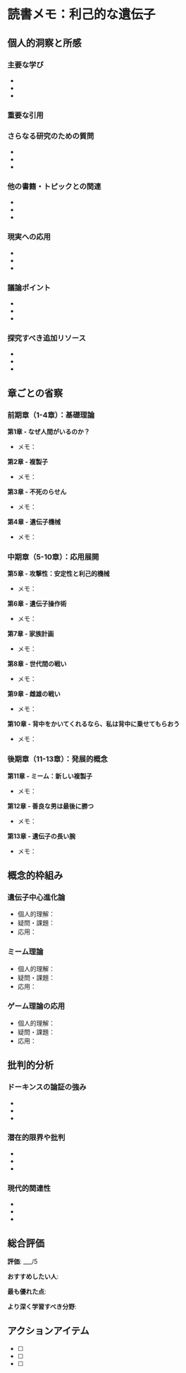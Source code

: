 # 読書メモ：利己的な遺伝子

## 個人的洞察と所感

### 主要な学び
- 
- 
- 

### 重要な引用
> 

### さらなる研究のための質問
- 
- 
- 

### 他の書籍・トピックとの関連
- 
- 
- 

### 現実への応用
- 
- 
- 

### 議論ポイント
- 
- 
- 

### 探究すべき追加リソース
- 
- 
- 

## 章ごとの省察

### 前期章（1-4章）：基礎理論
**第1章 - なぜ人間がいるのか？**
- メモ： 

**第2章 - 複製子**
- メモ： 

**第3章 - 不死のらせん**
- メモ： 

**第4章 - 遺伝子機械**
- メモ： 

### 中期章（5-10章）：応用展開
**第5章 - 攻撃性：安定性と利己的機械**
- メモ： 

**第6章 - 遺伝子操作術**
- メモ： 

**第7章 - 家族計画**
- メモ： 

**第8章 - 世代間の戦い**
- メモ： 

**第9章 - 雌雄の戦い**
- メモ： 

**第10章 - 背中をかいてくれるなら、私は背中に乗せてもらおう**
- メモ： 

### 後期章（11-13章）：発展的概念
**第11章 - ミーム：新しい複製子**
- メモ： 

**第12章 - 善良な男は最後に勝つ**
- メモ： 

**第13章 - 遺伝子の長い腕**
- メモ： 

## 概念的枠組み

### 遺伝子中心進化論
- 個人的理解：
- 疑問・課題：
- 応用：

### ミーム理論
- 個人的理解：
- 疑問・課題：
- 応用：

### ゲーム理論の応用
- 個人的理解：
- 疑問・課題：
- 応用：

## 批判的分析

### ドーキンスの論証の強み
- 
- 
- 

### 潜在的限界や批判
- 
- 
- 

### 現代的関連性
- 
- 
- 

## 総合評価
**評価**: ___/5

**おすすめしたい人**: 

**最も優れた点**: 

**より深く学習すべき分野**: 

## アクションアイテム
- [ ] 
- [ ] 
- [ ] 